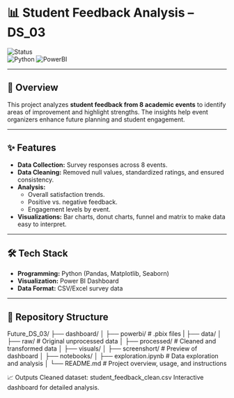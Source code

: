 # 📊 Student Feedback Analysis – DS_03

![Status](https://img.shields.io/badge/Status-Completed-brightgreen)  
![Python](https://img.shields.io/badge/Python-3.9%2B-blue)
![PowerBI](https://img.shields.io/badge/Power%20BI-Dashboard-yellow)

---

## 📌 Overview
This project analyzes **student feedback from 8 academic events** to identify areas of improvement and highlight strengths. The insights help event organizers enhance future planning and student engagement.

---

## ✨ Features
- **Data Collection:** Survey responses across 8 events.
- **Data Cleaning:** Removed null values, standardized ratings, and ensured consistency.
- **Analysis:**
  - Overall satisfaction trends.
  - Positive vs. negative feedback.
  - Engagement levels by event.
- **Visualizations:** Bar charts, donut charts, funnel and matrix to make data easy to interpret.

---

## 🛠 Tech Stack
- **Programming:** Python (Pandas, Matplotlib, Seaborn)
- **Visualization:** Power BI Dashboard
- **Data Format:** CSV/Excel survey data

---

## 📂 Repository Structure


Future_DS_03/
├── dashboard/
│   ├── powerbi/            # .pbix files
|
├── data/
│   ├── raw/                # Original unprocessed data
│   ├── processed/          # Cleaned and transformed data
│
├── visuals/
│   ├── screenshort/        # Preview of dashboard 
│
├── notebooks/
│   ├── exploration.ipynb   # Data exploration and analysis
│
└── README.md               # Project overview, usage, and instructions




📈 Outputs
Cleaned dataset: student_feedback_clean.csv
Interactive dashboard for detailed analysis.
